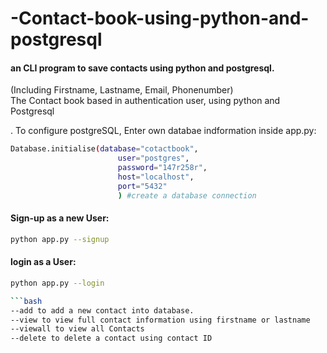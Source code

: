 # -Contact-book-using-python-and-postgresql

#### an CLI program to save contacts using python and postgresql.
(Including Firstname, Lastname, Email, Phonenumber)\
The Contact book based in authentication user, using python and Postgresql


.
To configure postgreSQL, Enter own databae indformation inside app.py:
```bash
Database.initialise(database="cotactbook",
                        user="postgres",
                        password="147r258r",
                        host="localhost",
                        port="5432"
                        ) #create a database connection
```


#### Sign-up as a new User:
```bash
python app.py --signup
```

#### login as a User:
```bash
python app.py --login

```bash
--add to add a new contact into database.
--view to view full contact information using firstname or lastname
--viewall to view all Contacts
--delete to delete a contact using contact ID
```
